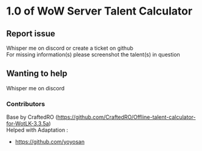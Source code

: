 # 1.0 of WoW Server Talent Calculator

## Report issue
Whisper me on discord or create a ticket on github  
For missing information(s) please screenshot the talent(s) in question  

## Wanting to help 
Whisper me on discord

### Contributors
Base by CraftedRO (https://github.com/CraftedRO/Offline-talent-calculator-for-WotLK-3.3.5a)  
Helped with Adaptation :
 - https://github.com/yoyosan
